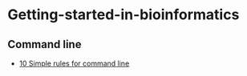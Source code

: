 # Getting-started-in-bioinformatics

## Command line
* [10 Simple rules for command line]( https://journals.plos.org/ploscompbiol/article?id=10.1371/journal.pcbi.1008645)
